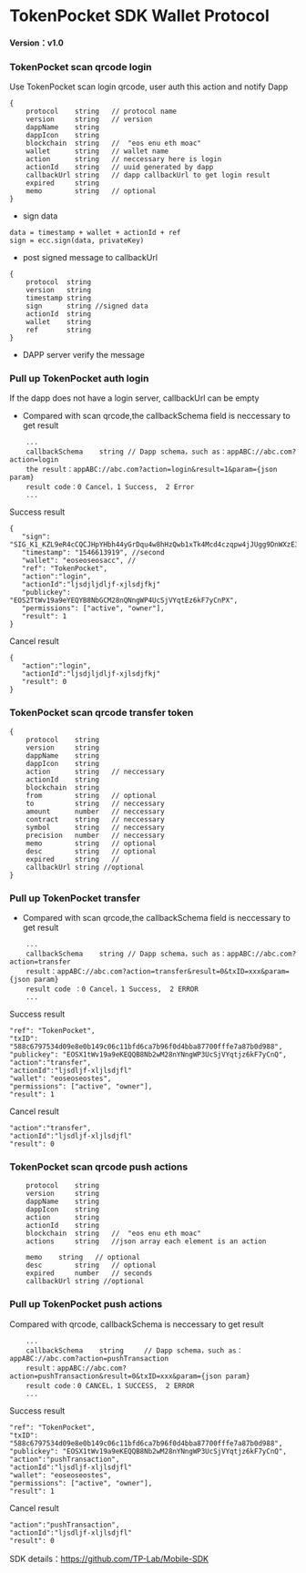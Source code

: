 # TokenPocket SDK Wallet Protocol
#### Version：v1.0

### TokenPocket scan qrcode login

Use TokenPocket scan login qrcode, user auth this action and notify Dapp

~~~
{
    protocol	string   // protocol name
    version     string   // version 
    dappName    string   
    dappIcon    string   
    blockchain  string   //  "eos enu eth moac"
    wallet      string   // wallet name
    action      string   // neccessary here is login
    actionId    string   // uuid generated by dapp  
    callbackUrl string   // dapp callbackUrl to get login result
    expired	    string   
    memo	    string   // optional
}
~~~

- sign data
~~~
data = timestamp + wallet + actionId + ref
sign = ecc.sign(data, privateKey)
~~~


- post signed message to callbackUrl
~~~
{
    protocol  string
    version   string
    timestamp string
    sign      string //signed data
    actionId  string
    wallet    string
    ref       string
}
~~~

- DAPP server verify the message

### Pull up TokenPocket auth login
If the dapp does not have a login server, callbackUrl can be empty
- Compared with scan qrcode,the callbackSchema field is neccessary to get result

~~~
    ...
    callbackSchema    string // Dapp schema，such as：appABC://abc.com?action=login 
    the result：appABC://abc.com?action=login&result=1&param={json param} 
    result code：0 Cancel，1 Success,  2 Error
    ...
~~~

Success result
~~~
{
   "sign": "SIG_K1_KZL9eR4cCQCJHpYHbh44yGrDqu4w8hHzQwb1xTk4Mcd4czqpw4jJUgg9DnWXzE3r",
   "timestamp": "1546613919", //second
   "wallet": "eoseoseosacc", //
   "ref": "TokenPocket",
   "action":"login",
   "actionId":"ljsdjljdljf-xjlsdjfkj" 
   "publickey": "EOS2TtWv19a9eYEQYB8NbGCM28nQNngWP4UcSjVYqtEz6kF7yCnPX",
   "permissions": ["active", "owner"],
   "result": 1
}
~~~

Cancel result
~~~
{
   "action":"login",
   "actionId":"ljsdjljdljf-xjlsdjfkj" 
   "result": 0
}
~~~


### TokenPocket scan qrcode transfer token
~~~
{
    protocol    string   
    version     string   
    dappName    string   
    dappIcon    string   
    action      string   // neccessary
    actionId    string   
    blockchain  string   
    from        string   // optional 
    to          string   // neccessary
    amount      number   // neccessary
    contract    string   // neccessary
    symbol      string   // neccessary
    precision   number   // neccessary
    memo        string   // optional
    desc	    string   // optional			     
    expired	    string   // 
    callbackUrl string //optional
}
~~~

### Pull up TokenPocket transfer
- Compared with scan qrcode,the callbackSchema field is neccessary to get result
~~~
    ...
    callbackSchema    string // Dapp schema，such as：appABC://abc.com?action=transfer
    result：appABC://abc.com?action=transfer&result=0&txID=xxx&param={json param} 
    result code ：0 Cancel，1 Success,  2 ERROR
    ...
~~~

Success result
~~~
"ref": "TokenPocket",
"txID": "588c6797534d09e8e0b149c06c11bfd6ca7b96f0d4bba87700fffe7a87b0d988",
"publickey": "EOSX1tWv19a9eKEQQB8Nb2wM28nYNngWP3UcSjVYqtjz6kF7yCnQ",
"action":"transfer",
"actionId":"ljsdljf-xljlsdjfl" 
"wallet": "eoseoseostes",
"permissions": ["active", "owner"],
"result": 1 
~~~

Cancel result
~~~
"action":"transfer",
"actionId":"ljsdljf-xljlsdjfl" 
"result": 0
~~~


### TokenPocket scan qrcode push actions
~~~
    protocol    string   
    version     string   
    dappName    string   
    dappIcon    string   
    action      string   
    actionId    string   
    blockchain  string   //  "eos enu eth moac"
    actions     string   //json array each element is an action

    memo    string   // optional
    desc	    string   // optional    
    expired	    number   // seconds
    callbackUrl string //optional
~~~

### Pull up TokenPocket push actions
Compared with qrcode, callbackSchema is neccessary to get result

~~~
    ...
    callbackSchema    string     // Dapp schema，such as：appABC://abc.com?action=pushTransaction 
    result：appABC://abc.com?action=pushTransaction&result=0&txID=xxx&param={json param} 
    result code：0 CANCEL，1 SUCCESS,  2 ERROR
    ...
~~~


Success result
~~~
"ref": "TokenPocket",
"txID": "588c6797534d09e8e0b149c06c11bfd6ca7b96f0d4bba87700fffe7a87b0d988",
"publickey": "EOSX1tWv19a9eKEQQB8Nb2wM28nYNngWP3UcSjVYqtjz6kF7yCnQ",
"action":"pushTransaction",
"actionId":"ljsdljf-xljlsdjfl" 
"wallet": "eoseoseostes",
"permissions": ["active", "owner"],
"result": 1
~~~

Cancel result
~~~
"action":"pushTransaction",
"actionId":"ljsdljf-xljlsdjfl" 
"result": 0
~~~


SDK details：https://github.com/TP-Lab/Mobile-SDK
